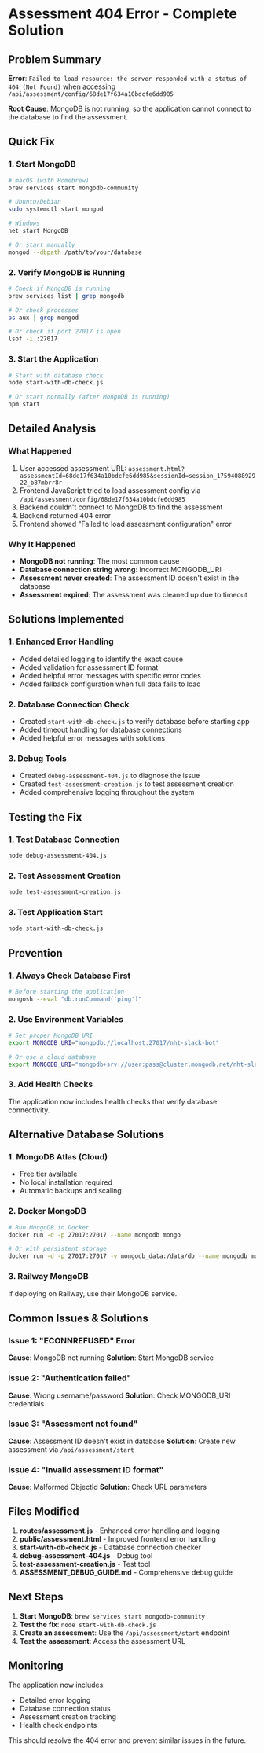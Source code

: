 # Assessment 404 Error - Complete Solution

## Problem Summary
**Error**: `Failed to load resource: the server responded with a status of 404 (Not Found)` when accessing `/api/assessment/config/68de17f634a10bdcfe6dd985`

**Root Cause**: MongoDB is not running, so the application cannot connect to the database to find the assessment.

## Quick Fix

### 1. Start MongoDB
```bash
# macOS (with Homebrew)
brew services start mongodb-community

# Ubuntu/Debian
sudo systemctl start mongod

# Windows
net start MongoDB

# Or start manually
mongod --dbpath /path/to/your/database
```

### 2. Verify MongoDB is Running
```bash
# Check if MongoDB is running
brew services list | grep mongodb

# Or check processes
ps aux | grep mongod

# Or check if port 27017 is open
lsof -i :27017
```

### 3. Start the Application
```bash
# Start with database check
node start-with-db-check.js

# Or start normally (after MongoDB is running)
npm start
```

## Detailed Analysis

### What Happened
1. User accessed assessment URL: `assessment.html?assessmentId=68de17f634a10bdcfe6dd985&sessionId=session_1759408892922_b87mbrr8r`
2. Frontend JavaScript tried to load assessment config via `/api/assessment/config/68de17f634a10bdcfe6dd985`
3. Backend couldn't connect to MongoDB to find the assessment
4. Backend returned 404 error
5. Frontend showed "Failed to load assessment configuration" error

### Why It Happened
- **MongoDB not running**: The most common cause
- **Database connection string wrong**: Incorrect MONGODB_URI
- **Assessment never created**: The assessment ID doesn't exist in the database
- **Assessment expired**: The assessment was cleaned up due to timeout

## Solutions Implemented

### 1. Enhanced Error Handling
- Added detailed logging to identify the exact cause
- Added validation for assessment ID format
- Added helpful error messages with specific error codes
- Added fallback configuration when full data fails to load

### 2. Database Connection Check
- Created `start-with-db-check.js` to verify database before starting app
- Added timeout handling for database connections
- Added helpful error messages with solutions

### 3. Debug Tools
- Created `debug-assessment-404.js` to diagnose the issue
- Created `test-assessment-creation.js` to test assessment creation
- Added comprehensive logging throughout the system

## Testing the Fix

### 1. Test Database Connection
```bash
node debug-assessment-404.js
```

### 2. Test Assessment Creation
```bash
node test-assessment-creation.js
```

### 3. Test Application Start
```bash
node start-with-db-check.js
```

## Prevention

### 1. Always Check Database First
```bash
# Before starting the application
mongosh --eval "db.runCommand('ping')"
```

### 2. Use Environment Variables
```bash
# Set proper MongoDB URI
export MONGODB_URI="mongodb://localhost:27017/nht-slack-bot"

# Or use a cloud database
export MONGODB_URI="mongodb+srv://user:pass@cluster.mongodb.net/nht-slack-bot"
```

### 3. Add Health Checks
The application now includes health checks that verify database connectivity.

## Alternative Database Solutions

### 1. MongoDB Atlas (Cloud)
- Free tier available
- No local installation required
- Automatic backups and scaling

### 2. Docker MongoDB
```bash
# Run MongoDB in Docker
docker run -d -p 27017:27017 --name mongodb mongo

# Or with persistent storage
docker run -d -p 27017:27017 -v mongodb_data:/data/db --name mongodb mongo
```

### 3. Railway MongoDB
If deploying on Railway, use their MongoDB service.

## Common Issues & Solutions

### Issue 1: "ECONNREFUSED" Error
**Cause**: MongoDB not running
**Solution**: Start MongoDB service

### Issue 2: "Authentication failed"
**Cause**: Wrong username/password
**Solution**: Check MONGODB_URI credentials

### Issue 3: "Assessment not found"
**Cause**: Assessment ID doesn't exist in database
**Solution**: Create new assessment via `/api/assessment/start`

### Issue 4: "Invalid assessment ID format"
**Cause**: Malformed ObjectId
**Solution**: Check URL parameters

## Files Modified

1. **routes/assessment.js** - Enhanced error handling and logging
2. **public/assessment.html** - Improved frontend error handling
3. **start-with-db-check.js** - Database connection checker
4. **debug-assessment-404.js** - Debug tool
5. **test-assessment-creation.js** - Test tool
6. **ASSESSMENT_DEBUG_GUIDE.md** - Comprehensive debug guide

## Next Steps

1. **Start MongoDB**: `brew services start mongodb-community`
2. **Test the fix**: `node start-with-db-check.js`
3. **Create an assessment**: Use the `/api/assessment/start` endpoint
4. **Test the assessment**: Access the assessment URL

## Monitoring

The application now includes:
- Detailed error logging
- Database connection status
- Assessment creation tracking
- Health check endpoints

This should resolve the 404 error and prevent similar issues in the future.
